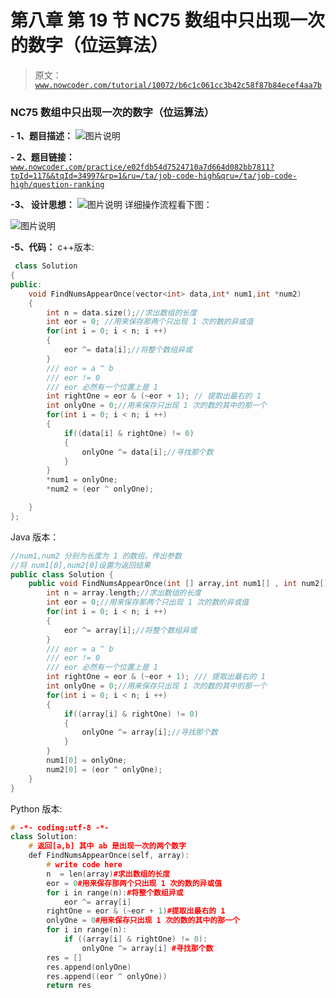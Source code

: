 # 第八章 第 19 节 NC75 数组中只出现一次的数字（位运算法）

> 原文：[`www.nowcoder.com/tutorial/10072/b6c1c061cc3b42c58f87b84ecef4aa7b`](https://www.nowcoder.com/tutorial/10072/b6c1c061cc3b42c58f87b84ecef4aa7b)

### NC75 数组中只出现一次的数字（位运算法）

**- 1、题目描述：**
![图片说明](img/b73f1d03a3704fed83e08e187920d6ce.png "图片标题")

**- 2、题目链接：**
[`www.nowcoder.com/practice/e02fdb54d7524710a7d664d082bb7811?tpId=117&&tqId=34997&rp=1&ru=/ta/job-code-high&qru=/ta/job-code-high/question-ranking`](https://www.nowcoder.com/practice/e02fdb54d7524710a7d664d082bb7811?tpId=117&&tqId=34997&rp=1&ru=/ta/job-code-high&qru=/ta/job-code-high/question-ranking)

**-3、 设计思想：**
![图片说明](img/8a57ac9eb43758774b5a8c0b9dfd7b82.png "图片标题")
详细操作流程看下图：

![图片说明](img/2ea543a3a7ebd1f9217ee4ec83971732.png "图片标题")

**-5、代码：**
c++版本:

```cpp
 class Solution
{
public:
    void FindNumsAppearOnce(vector<int> data,int* num1,int *num2)
    {
        int n = data.size();//求出数组的长度
        int eor = 0; //用来保存那两个只出现 1 次的数的异或值
        for(int i = 0; i < n; i ++)
        {
            eor ^= data[i];//将整个数组异或
        }
        /// eor = a ^ b
        /// eor != 0
        /// eor 必然有一个位置上是 1
        int rightOne = eor & (~eor + 1); // 提取出最右的 1
        int onlyOne = 0;//用来保存只出现 1 次的数的其中的那一个
        for(int i = 0; i < n; i ++)
        {
            if((data[i] & rightOne) != 0)
            {
                onlyOne ^= data[i];//寻找那个数
            }
        }
        *num1 = onlyOne;
        *num2 = (eor ^ onlyOne);

    }
};

```

Java 版本：

```cpp
//num1,num2 分别为长度为 1 的数组。传出参数
//将 num1[0],num2[0]设置为返回结果
public class Solution {
    public void FindNumsAppearOnce(int [] array,int num1[] , int num2[]) {
        int n = array.length;//求出数组的长度
        int eor = 0;//用来保存那两个只出现 1 次的数的异或值
        for(int i = 0; i < n; i ++)
        {
            eor ^= array[i];//将整个数组异或
        }
        /// eor = a ^ b
        /// eor != 0
        /// eor 必然有一个位置上是 1
        int rightOne = eor & (~eor + 1); /// 提取出最右的 1
        int onlyOne = 0;//用来保存只出现 1 次的数的其中的那一个
        for(int i = 0; i < n; i ++)
        {
            if((array[i] & rightOne) != 0)
            {
                onlyOne ^= array[i];//寻找那个数
            }
        }
        num1[0] = onlyOne;
        num2[0] = (eor ^ onlyOne);
    }
}

```

Python 版本:

```cpp
# -*- coding:utf-8 -*-
class Solution:
    # 返回[a,b] 其中 ab 是出现一次的两个数字
    def FindNumsAppearOnce(self, array):
        # write code here
        n  = len(array)#求出数组的长度
        eor = 0#用来保存那两个只出现 1 次的数的异或值
        for i in range(n):#将整个数组异或
            eor ^= array[i]
        rightOne = eor & (~eor + 1)#提取出最右的 1
        onlyOne = 0#用来保存只出现 1 次的数的其中的那一个
        for i in range(n): 
            if ((array[i] & rightOne) != 0):
                onlyOne ^= array[i] #寻找那个数
        res = []
        res.append(onlyOne)
        res.append((eor ^ onlyOne))
        return res

```